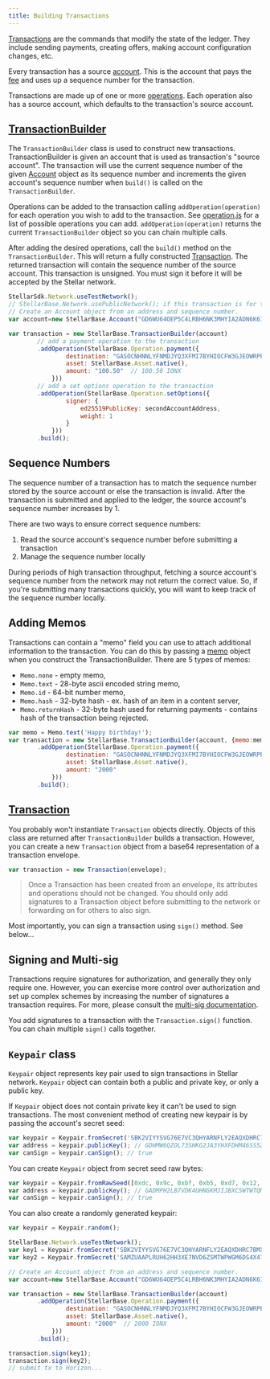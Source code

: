 ```yaml
---
title: Building Transactions
---
```


[Transactions](https://stellar.org/developers/learn/concepts/transactions.html) are the commands that modify the state of the ledger.
They include sending payments, creating offers, making account configuration changes, etc.

Every transaction has a source [account](https://stellar.org/developers/learn/concepts/accounts.html). This is the account
that pays the [fee](https://stellar.org/developers/learn/concepts/fees.html) and uses up a sequence number for the transaction.

Transactions are made up of one or more [operations](https://stellar.org/developers/learn/concepts/operations.html). Each operation also has a source account, which defaults to the transaction's source account.


## [TransactionBuilder](https://github.com/stellar/js-stellar-base/blob/master/src/transaction_builder.js)

The `TransactionBuilder` class is used to construct new transactions. TransactionBuilder is given an account that is used as transaction's "source account".
The transaction will use the current sequence number of the given [Account](https://github.com/stellar/js-stellar-base/blob/master/src/account.js) object as its sequence number and increments
the given account's sequence number when `build()` is called on the `TransactionBuilder`.

Operations can be added to the transaction calling `addOperation(operation)` for each operation you wish to add to the transaction.
See [operation.js](https://github.com/stellar/js-stellar-base/blob/master/src/operation.js) for a list of possible operations you can add.
`addOperation(operation)` returns the current `TransactionBuilder` object so you can chain multiple calls.

After adding the desired operations, call the `build()` method on the `TransactionBuilder`.
This will return a fully constructed [Transaction](https://github.com/stellar/js-stellar-base/blob/master/src/transaction.js).
The returned transaction will contain the sequence number of the source account. This transaction is unsigned. You must sign it before it will be accepted by the Stellar network.


```js
StellarSdk.Network.useTestNetwork();
// StellarBase.Network.usePublicNetwork(); if this transaction is for the public network
// Create an Account object from an address and sequence number.
var account=new StellarBase.Account("GD6WU64OEP5C4LRBH6NK3MHYIA2ADN6K6II6EXPNVUR3ERBXT4AN4ACD","2319149195853854");

var transaction = new StellarBase.TransactionBuilder(account)
        // add a payment operation to the transaction
        .addOperation(StellarBase.Operation.payment({
                destination: "GASOCNHNNLYFNMDJYQ3XFMI7BYHIOCFW3GJEOWRPEGK2TDPGTG2E5EDW",
                asset: StellarBase.Asset.native(),
                amount: "100.50"  // 100.50 IONX
            }))
        // add a set options operation to the transaction
        .addOperation(StellarBase.Operation.setOptions({
                signer: {
                    ed25519PublicKey: secondAccountAddress,
                    weight: 1
                }
            }))
        .build();
```



## Sequence Numbers

The sequence number of a transaction has to match the sequence number stored by the source account or else the transaction is invalid.
After the transaction is submitted and applied to the ledger, the source account's sequence number increases by 1.

There are two ways to ensure correct sequence numbers:

1. Read the source account's sequence number before submitting a transaction
2. Manage the sequence number locally

During periods of high transaction throughput, fetching a source account's sequence number from the network may not return
the correct value.  So, if you're submitting many transactions quickly, you will want to keep track of the sequence number locally.

## Adding Memos
Transactions can contain a "memo" field you can use to attach additional information to the transaction. You can do this
by passing a [memo](https://github.com/stellar/js-stellar-base/blob/master/src/memo.js) object when you construct the TransactionBuilder.
There are 5 types of memos:
* `Memo.none` - empty memo,
* `Memo.text` - 28-byte ascii encoded string memo,
* `Memo.id` - 64-bit number memo,
* `Memo.hash` - 32-byte hash - ex. hash of an item in a content server,
* `Memo.returnHash` - 32-byte hash used for returning payments - contains hash of the transaction being rejected.

```js
var memo = Memo.text('Happy birthday!');
var transaction = new StellarBase.TransactionBuilder(account, {memo:memo})
        .addOperation(StellarBase.Operation.payment({
                destination: "GASOCNHNNLYFNMDJYQ3XFMI7BYHIOCFW3GJEOWRPEGK2TDPGTG2E5EDW",
                asset: StellarBase.Asset.native(),
                amount: "2000"
            }))
        .build();
```


## [Transaction](https://github.com/stellar/js-stellar-base/blob/master/src/transaction.js)

You probably won't instantiate `Transaction` objects directly. Objects of this class are returned after `TransactionBuilder`
builds a transaction. However, you can create a new `Transaction` object from a base64 representation of a transaction envelope.

```js
var transaction = new Transaction(envelope);
```

> Once a Transaction has been created from an envelope, its attributes and operations should not be changed. You should only add signatures to a Transaction object before submitting to the network or forwarding on for others to also sign.

Most importantly, you can sign a transaction using `sign()` method. See below...


## Signing and Multi-sig
Transactions require signatures for authorization, and generally they only require one.  However, you can exercise more
control over authorization and set up complex schemes by increasing the number of signatures a transaction requires.  For
more, please consult the [multi-sig documentation](https://stellar.org/developers/learn/concepts/multi-sig.html).

You add signatures to a transaction with the `Transaction.sign()` function. You can chain multiple `sign()` calls together.

## `Keypair` class

`Keypair` object represents key pair used to sign transactions in Stellar network. `Keypair` object can contain both a public and private key, or only a public key.

If `Keypair` object does not contain private key it can't be used to sign transactions. The most convenient method of creating new keypair is by passing the account's secret seed:

```js
var keypair = Keypair.fromSecret('SBK2VIYYSVG76E7VC3QHYARNFLY2EAQXDHRC7BMXBBGIFG74ARPRMNQM');
var address = keypair.publicKey(); // GDHMW6QZOL73SHKG2JA3YHXFDHM46SS5ZRWEYF5BCYHX2C5TVO6KZBYL
var canSign = keypair.canSign(); // true
```

You can create `Keypair` object from secret seed raw bytes:

```js
var keypair = Keypair.fromRawSeed([0xdc, 0x9c, 0xbf, 0xb5, 0xd7, 0x12, 0x83, 0x6a, 0xbf, 0x7d, 0x5d, 0xd8, 0xc4, 0xc4, 0x3e, 0x9d, 0xc7, 0x81, 0x85, 0xf1, 0x4b, 0x12, 0x0e, 0x9b, 0x59, 0x5d, 0x62, 0x65, 0x52, 0xa8, 0xcb, 0xcc]);
var address = keypair.publicKey(); // GADMPH2LB7VDK4UHNGKMJIJBXC5WTWTQMXYWSPVWPMNVVR4MGWLI2IXN
var canSign = keypair.canSign(); // true
```

You can also create a randomly generated keypair:
```js
var keypair = Keypair.random();
```


```js
StellarBase.Network.useTestNetwork();
var key1 = Keypair.fromSecret('SBK2VIYYSVG76E7VC3QHYARNFLY2EAQXDHRC7BMXBBGIFG74ARPRMNQM');
var key2 = Keypair.fromSecret('SAMZUAAPLRUH62HH3XE7NVD6ZSMTWPWGM6DS4X47HLVRHEBKP4U2H5E7');

// Create an Account object from an address and sequence number.
var account=new StellarBase.Account("GD6WU64OEP5C4LRBH6NK3MHYIA2ADN6K6II6EXPNVUR3ERBXT4AN4ACD","2319149195853854");

var transaction = new StellarBase.TransactionBuilder(account)
        .addOperation(StellarBase.Operation.payment({
                destination: "GASOCNHNNLYFNMDJYQ3XFMI7BYHIOCFW3GJEOWRPEGK2TDPGTG2E5EDW",
                asset: StellarBase.Asset.native(),
                amount: "2000"  // 2000 IONX
            }))
        .build();

transaction.sign(key1);
transaction.sign(key2);
// submit tx to Horizon...
```


